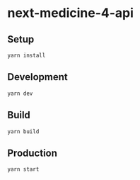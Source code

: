 # next-medicine-4-api

## Setup

```
yarn install
```

## Development

```
yarn dev
```

## Build

```
yarn build
```

## Production

```
yarn start
```
